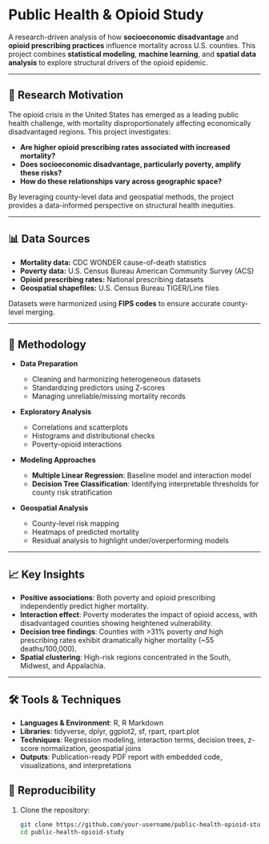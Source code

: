 # Public Health & Opioid Study  

A research-driven analysis of how **socioeconomic disadvantage** and **opioid prescribing practices** influence mortality across U.S. counties. This project combines **statistical modeling**, **machine learning**, and **spatial data analysis** to explore structural drivers of the opioid epidemic.  

---

## 🎯 Research Motivation  
The opioid crisis in the United States has emerged as a leading public health challenge, with mortality disproportionately affecting economically disadvantaged regions. This project investigates:  

- **Are higher opioid prescribing rates associated with increased mortality?**  
- **Does socioeconomic disadvantage, particularly poverty, amplify these risks?**  
- **How do these relationships vary across geographic space?**  

By leveraging county-level data and geospatial methods, the project provides a data-informed perspective on structural health inequities.  

---

## 📊 Data Sources  
- **Mortality data:** CDC WONDER cause-of-death statistics  
- **Poverty data:** U.S. Census Bureau American Community Survey (ACS)  
- **Opioid prescribing rates:** National prescribing datasets  
- **Geospatial shapefiles:** U.S. Census Bureau TIGER/Line files  

Datasets were harmonized using **FIPS codes** to ensure accurate county-level merging.  

---

## 🧮 Methodology  
- **Data Preparation**  
  - Cleaning and harmonizing heterogeneous datasets  
  - Standardizing predictors using Z-scores  
  - Managing unreliable/missing mortality records  

- **Exploratory Analysis**  
  - Correlations and scatterplots  
  - Histograms and distributional checks  
  - Poverty-opioid interactions  

- **Modeling Approaches**  
  - **Multiple Linear Regression**: Baseline model and interaction model  
  - **Decision Tree Classification**: Identifying interpretable thresholds for county risk stratification  

- **Geospatial Analysis**  
  - County-level risk mapping  
  - Heatmaps of predicted mortality  
  - Residual analysis to highlight under/overperforming models  

---

## 📈 Key Insights  
- **Positive associations**: Both poverty and opioid prescribing independently predict higher mortality.  
- **Interaction effect**: Poverty moderates the impact of opioid access, with disadvantaged counties showing heightened vulnerability.  
- **Decision tree findings**: Counties with >31% poverty *and* high prescribing rates exhibit dramatically higher mortality (~55 deaths/100,000).  
- **Spatial clustering**: High-risk regions concentrated in the South, Midwest, and Appalachia.  

---

## 🛠️ Tools & Techniques  
- **Languages & Environment**: R, R Markdown  
- **Libraries**: tidyverse, dplyr, ggplot2, sf, rpart, rpart.plot  
- **Techniques**: Regression modeling, interaction terms, decision trees, z-score normalization, geospatial joins  
- **Outputs**: Publication-ready PDF report with embedded code, visualizations, and interpretations  

## 🚀 Reproducibility  
1. Clone the repository:  
   ```bash
   git clone https://github.com/your-username/public-health-opioid-study.git
   cd public-health-opioid-study
